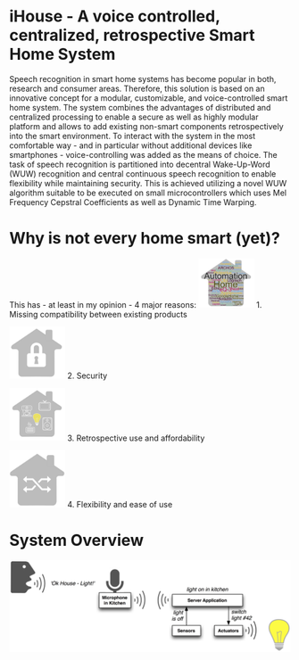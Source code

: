 # iHouse - A voice controlled, centralized, retrospective Smart Home System

Speech recognition in smart home systems has become popular in both, research and consumer areas. Therefore, this solution is based on an innovative concept for a modular, customizable, and voice-controlled smart home system. The system combines the advantages of distributed and centralized processing to enable a secure as well as highly modular platform and allows to add existing non-smart components retrospectively into the smart environment. To interact with the system in the most comfortable way - and in particular without additional devices like smartphones - voice-controlling was added as the means of choice. The task of speech recognition is partitioned into decentral Wake-Up-Word (WUW) recognition and central continuous speech recognition to enable flexibility while maintaining security. This is achieved utilizing a novel WUW algorithm suitable to be executed on small microcontrollers which uses Mel Frequency Cepstral Coefficients as well as Dynamic Time Warping.



# Why is not every home smart (yet)?
This has - at least in my opinion - 4 major reasons:
<img src="https://github.com/voelkerb/iHouse/blob/master/docu/Compatibility.jpg" width="100"> 1. Missing compatibility between existing products 

<img src="https://github.com/voelkerb/iHouse/blob/master/docu/Security.jpg" width="100"> 2. Security 

<img src="https://github.com/voelkerb/iHouse/blob/master/docu/Retrospectivity.jpg" width="100"> 3. Retrospective use and affordability 

<img src="https://github.com/voelkerb/iHouse/blob/master/docu/Flexibility.jpg" width="100"> 4. Flexibility and ease of use 


# System Overview
![alt text](https://github.com/voelkerb/iHouse/blob/master/docu/iHouseOverview.jpg)
